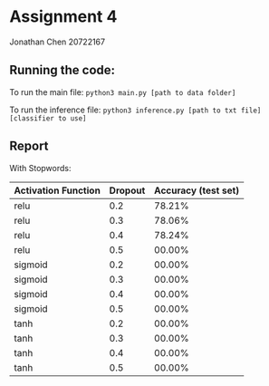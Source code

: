 # Assignment 4

Jonathan Chen
20722167

## Running the code:
To run the main file:
```python3 main.py [path to data folder]``` 

To run the inference file:
```python3 inference.py [path to txt file] [classifier to use]```

## Report
With Stopwords:

| Activation Function | Dropout    | Accuracy (test set)|
| --------------------| :--------- | ------------------ |
| relu                | 0.2        | 78.21%             |
| relu                | 0.3        | 78.06%             |
| relu                | 0.4        | 78.24%             |
| relu                | 0.5        | 00.00%             |
| sigmoid             | 0.2        | 00.00%             |
| sigmoid             | 0.3        | 00.00%             |
| sigmoid             | 0.4        | 00.00%             |
| sigmoid             | 0.5        | 00.00%             |
| tanh                | 0.2        | 00.00%             |
| tanh                | 0.3        | 00.00%             |
| tanh                | 0.4        | 00.00%             |
| tanh                | 0.5        | 00.00%             |
